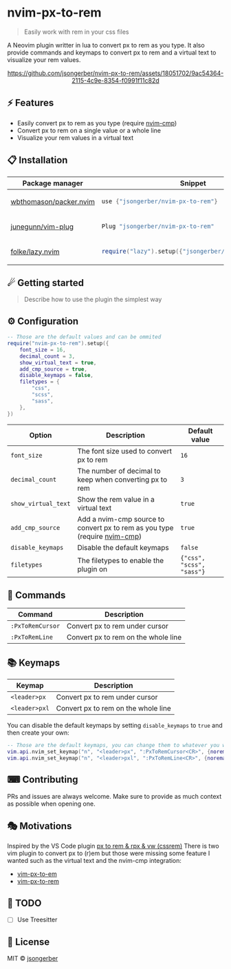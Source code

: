 # nvim-px-to-rem

> Easily work with rem in your css files

A Neovim plugin writter in lua to convert px to rem as you type. It also provide commands and keymaps to convert px to rem and a virtual text to visualize your rem values.

<div align="center">
    

https://github.com/jsongerber/nvim-px-to-rem/assets/18051702/9ac54364-2115-4c9e-8354-f0991f11c82d


</div>

## ⚡️ Features

- Easily convert px to rem as you type (require [nvim-cmp](https://github.com/hrsh7th/nvim-cmp))
- Convert px to rem on a single value or a whole line
- Visualize your rem values in a virtual text

## 📋 Installation

<div align="center">
<table>
<thead>
<tr>
<th>Package manager</th>
<th>Snippet</th>
</tr>
</thead>
<tbody>
<tr>
<td>

[wbthomason/packer.nvim](https://github.com/wbthomason/packer.nvim)

</td>
<td>

```lua
use {"jsongerber/nvim-px-to-rem"}
```

</td>
</tr>
<tr>
<td>

[junegunn/vim-plug](https://github.com/junegunn/vim-plug)

</td>
<td>

```lua
Plug "jsongerber/nvim-px-to-rem"
```

</td>
</tr>
<tr>
<td>

[folke/lazy.nvim](https://github.com/folke/lazy.nvim)

</td>
<td>

```lua
require("lazy").setup({"jsongerber/nvim-px-to-rem"})
```

</td>
</tr>
</tbody>
</table>
</div>

## ☄ Getting started

> Describe how to use the plugin the simplest way

## ⚙ Configuration

```lua
-- Those are the default values and can be ommited
require("nvim-px-to-rem").setup({
    font_size = 16,
    decimal_count = 3,
    show_virtual_text = true,
    add_cmp_source = true,
    disable_keymaps = false,
    filetypes = {
        "css",
        "scss",
        "sass",
    },
})
```

| Option              | Description                                                                                                      | Default value             |
| ------------------- | ---------------------------------------------------------------------------------------------------------------- | ------------------------- |
| `font_size`         | The font size used to convert px to rem                                                                          | `16`                      |
| `decimal_count`     | The number of decimal to keep when converting px to rem                                                          | `3`                       |
| `show_virtual_text` | Show the rem value in a virtual text                                                                             | `true`                    |
| `add_cmp_source`    | Add a nvim-cmp source to convert px to rem as you type (require [nvim-cmp](https://github.com/hrsh7th/nvim-cmp)) | `true`                    |
| `disable_keymaps`   | Disable the default keymaps                                                                                      | `false`                   |
| `filetypes`         | The filetypes to enable the plugin on                                                                            | `{"css", "scss", "sass"}` |

## 🧰 Commands

| Command          | Description                         |
| ---------------- | ----------------------------------- |
| `:PxToRemCursor` | Convert px to rem under cursor      |
| `:PxToRemLine`   | Convert px to rem on the whole line |

## 📚 Keymaps

| Keymap        | Description                         |
| ------------- | ----------------------------------- |
| `<leader>px`  | Convert px to rem under cursor      |
| `<leader>pxl` | Convert px to rem on the whole line |

You can disable the default keymaps by setting `disable_keymaps` to `true` and then create your own:

```lua
-- Those are the default keymaps, you can change them to whatever you want
vim.api.nvim_set_keymap("n", "<leader>px", ":PxToRemCursor<CR>", {noremap = true})
vim.api.nvim_set_keymap("n", "<leader>pxl", ":PxToRemLine<CR>", {noremap = true})
```

## ⌨ Contributing

PRs and issues are always welcome. Make sure to provide as much context as possible when opening one.

## 🎭 Motivations

Inspired by the VS Code plugin [px to rem & rpx & vw (cssrem)](https://marketplace.visualstudio.com/items?itemName=cipchk.cssrem)
There is two vim plugin to convert px to (r)em but those were missing some feature I wanted such as the virtual text and the nvim-cmp integration:

- [vim-px-to-em](https://github.com/chiedo/vim-px-to-em)
- [vim-px-to-rem](https://github.com/Oldenborg/vim-px-to-rem)

## 📝 TODO

- [ ] Use Treesitter

## 📜 License

MIT © [jsongerber](https://github.com/jsongerber/nvim-px-to-rem/blob/master/LICENSE)
